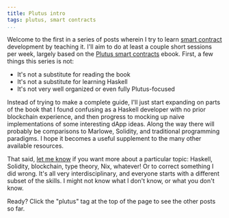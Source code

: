 ```yaml
---
title: Plutus intro
tags: plutus, smart contracts
...
```


Welcome to the first in a series of posts wherein I try to learn [smart
contract][smart-contract] development by teaching it. I'll aim to do at least a
couple short sessions per week, largely based on the [Plutus smart
contracts][leanpub] ebook. First, a few things this series is not:

* It's not a substitute for reading the book
* It's not a substitute for learning Haskell
* It's not very well organized or even fully Plutus-focused

Instead of trying to make a complete guide, I'll just start expanding on parts
of the book that I found confusing as a Haskell developer with no prior
blockchain experience, and then progress to mocking up naive implementations of
some interesting dApp ideas. Along the way there will probably be comparisons
to Marlowe, Solidity, and traditional programming paradigms. I hope it becomes a
useful supplement to the many other available resources.

That said, [let me know](/about.html) if you want more about a particular
topic: Haskell, Solidity, blockchain, type theory, Nix, whatever! Or to correct
something I did wrong. It's all very interdisciplinary, and everyone starts
with a different subset of the skills. I might not know what I don't know, or
what you don't know.

Ready? Click the "plutus" tag at the top of the page to see the other posts so far.

[smart-contract]: https://www.investopedia.com/terms/s/smart-contracts.asp
[plutus]: https://docs.cardano.org/projects/plutus/en/latest/
[haskell]: https://www.haskell.org/
[leanpub]: https://leanpub.com/plutus-smart-contracts
[why-learn]: ../why-learn-plutus/index.html
[overview]: ../../05/plutus-overview/index.html
